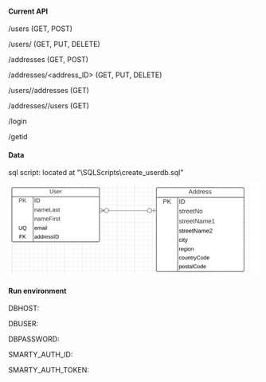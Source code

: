 #### Current API

/users (GET, POST)

/users/<userID> (GET, PUT, DELETE)

/addresses (GET, POST)

/addresses/<address_ID> (GET, PUT, DELETE)

/users/<userid>/addresses (GET)

/addresses/<addressid>/users (GET)

/login

/getid 



#### Data

sql script:  located at "\SQLScripts\create_userdb.sql"

![image-20211015000256553](data.png)



#### Run environment

DBHOST: 

DBUSER: 

DBPASSWORD: 

SMARTY_AUTH_ID:

SMARTY_AUTH_TOKEN:





